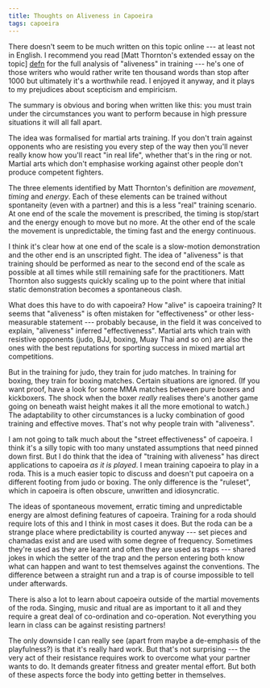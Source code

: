 ```yaml
---
title: Thoughts on Aliveness in Capoeira
tags: capoeira
---
```

There doesn't seem to be much written on this topic online --- at least
not in English. I recommend you read [Matt Thornton's extended essay on
the topic] [defn] for the full analysis of "aliveness" in training ---
he's one of those writers who would rather write ten thousand words than
stop after 1000 but ultimately it's a worthwhile read. I enjoyed it
anyway, and it plays to my prejudices about scepticism and empiricism.

The summary is obvious and boring when written like this: you must train
under the circumstances you want to perform because in high pressure
situations it will all fall apart.

The idea was formalised for martial arts training. If you don't train
against opponents who are resisting you every step of the way then
you'll never really know how you'll react "in real life", whether that's
in the ring or not. Martial arts which don't emphasise working against
other people don't produce competent fighters.

The three elements identified by Matt Thornton's definition are
_movement_, _timing_ and _energy_. Each of these elements can be trained
without spontaneity (even with a partner) and this is a less "real"
training scenario. At one end of the scale the movement is prescribed,
the timing is stop/start and the energy enough to move but no more. At
the other end of the scale the movement is unpredictable, the timing
fast and the energy continuous.

I think it's clear how at one end of the scale is a slow-motion
demonstration and the other end is an unscripted fight. The idea of
"aliveness" is that training should be performed as near to the second
end of the scale as possible at all times while still remaining safe for
the practitioners. Matt Thornton also suggests quickly scaling up to the
point where that initial static demonstration becomes a spontaneous
clash.

What does this have to do with capoeira? How "alive" is capoeira
training? It seems that "aliveness" is often mistaken for
"effectiveness" or other less-measurable statement --- probably because,
in the field it was conceived to explain, "aliveness" inferred
"effectiveness". Martial arts which train with resistive opponents
(judo, BJJ, boxing, Muay Thai and so on) are also the ones with the best
reputations for sporting success in mixed martial art competitions.

But in the training for judo, they train for judo matches. In training
for boxing, they train for boxing matches. Certain situations are
ignored. (If you want proof, have a look for some MMA matches between
pure boxers and kickboxers. The shock when the boxer *really* realises
there's another game going on beneath waist height makes it all the more
emotional to watch.) The adaptability to other circumstances is a lucky
combination of good training and effective moves. That's not why people
train with "aliveness".

I am not going to talk much about the "street effectiveness" of
capoeira. I think it's a silly topic with too many unstated assumptions
that need pinned down first. But I do think that the idea of "training
with aliveness" has direct applications to capoeira *as it is played*. I
mean training capoeira to play in a roda. This is a much easier topic to
discuss and doesn't put capoeira on a different footing from judo or
boxing. The only difference is the "ruleset", which in capoeira is often
obscure, unwritten and idiosyncratic.

The ideas of spontaneous movement, erratic timing and unpredictable
energy are almost defining features of capoeira. Training for a roda
should require lots of this and I think in most cases it does. But the
roda can be a strange place where predictability is courted anyway ---
set pieces and chamadas exist and are used with some degree of
frequency. Sometimes they're used as they are learnt and often they are
used as traps --- shared jokes in which the setter of the trap and the
person entering both know what can happen and want to test themselves
against the conventions. The difference between a straight run and a
trap is of course impossible to tell under afterwards.

There is also a lot to learn about capoeira outside of the martial
movements of the roda. Singing, music and ritual are as important to it
all and they require a great deal of co-ordination and co-operation. Not
everything you learn in class can be against resisting partners!

The only downside I can really see (apart from maybe a de-emphasis of
the playfulness?) is that it's really hard work. But that's not
surprising --- the very act of their resistance requires work to
overcome what your partner wants to do. It demands greater fitness and
greater mental effort. But both of these aspects force the body into
getting better in themselves.

[defn]: <http://www.straightblastgym.com/aliveness101.html>
	"Aliveness 101 by Matt Thornton"
